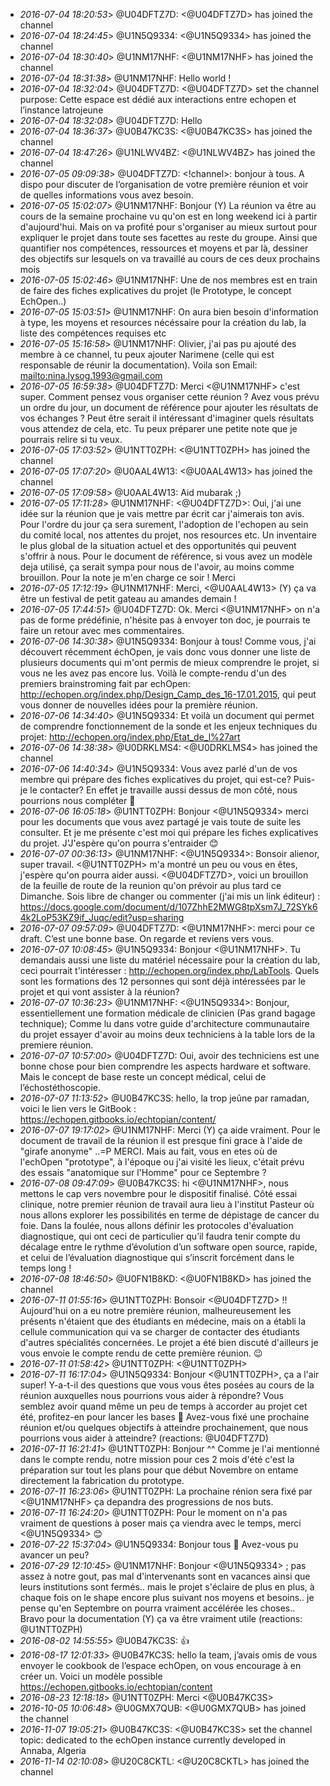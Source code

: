 * _2016-07-04 18:20:53_> @U04DFTZ7D: <@U04DFTZ7D> has joined the channel
* _2016-07-04 18:24:45_> @U1N5Q9334: <@U1N5Q9334> has joined the channel
* _2016-07-04 18:30:40_> @U1NM17NHF: <@U1NM17NHF> has joined the channel
* _2016-07-04 18:31:38_> @U1NM17NHF: Hello world  !
* _2016-07-04 18:32:04_> @U04DFTZ7D: <@U04DFTZ7D> set the channel purpose: Cette espace est dédié aux interactions entre echopen et l’instance latrojeune
* _2016-07-04 18:32:08_> @U04DFTZ7D: Hello
* _2016-07-04 18:36:37_> @U0B47KC3S: <@U0B47KC3S> has joined the channel
* _2016-07-04 18:47:26_> @U1NLWV4BZ: <@U1NLWV4BZ> has joined the channel
* _2016-07-05 09:09:38_> @U04DFTZ7D: <!channel>: bonjour à tous. A dispo pour discuter de l’organisation de votre première réunion et voir de quelles informations vous avez besoin.
* _2016-07-05 15:02:07_> @U1NM17NHF: Bonjour (Y) La réunion va être au cours de la semaine prochaine vu qu'on est en long weekend ici à partir d'aujourd'hui.  Mais on va profité pour s'organiser au mieux surtout pour expliquer le projet dans toute ses facettes au reste du groupe. Ainsi que quantifier nos compétences, ressources et moyens et par là, dessiner des objectifs  sur lesquels on va travaillé au cours de ces deux prochains mois
* _2016-07-05 15:02:46_> @U1NM17NHF: Une de nos membres est en train de faire des fiches explicatives du projet (le Prototype, le concept EchOpen..)
* _2016-07-05 15:03:51_> @U1NM17NHF: On aura bien besoin d'information à type, les moyens et resources nécéssaire pour la création du lab, la liste des compétences requises etc
* _2016-07-05 15:16:58_> @U1NM17NHF: Olivier, j'ai pas pu ajouté des membre à ce channel, tu peux ajouter Narimene (celle qui est responsable de réunir la documentation). Voila son Email: <mailto:nina.lysog.1993@gmail.com>
* _2016-07-05 16:59:38_> @U04DFTZ7D: Merci <@U1NM17NHF> c'est super. Comment pensez vous organiser cette réunion ? Avez vous prévu un ordre du jour, un document de référence pour ajouter les résultats de vos échanges ? Peut être serait il intéressant d'imaginer quels résultats vous attendez de cela, etc. Tu peux préparer une petite note que je pourrais relire si tu veux. 
* _2016-07-05 17:03:52_> @U1NTT0ZPH: <@U1NTT0ZPH> has joined the channel
* _2016-07-05 17:07:20_> @U0AAL4W13: <@U0AAL4W13> has joined the channel
* _2016-07-05 17:09:58_> @U0AAL4W13: Aid mubarak ;)
* _2016-07-05 17:11:28_> @U1NM17NHF: <@U04DFTZ7D>: Oui, j'ai une idée sur la réunion que je vais mettre par écrit car j'aimerais ton avis. Pour l'ordre du jour ça sera surement, l'adoption de l'echopen au sein du comité local, nos attentes du projet, nos resources etc. Un inventaire le plus global de la situation actuel et des opportunités qui peuvent s'offrir à nous. Pour le document de référence, si vous avez un modèle deja utilisé, ça serait sympa pour nous de l'avoir, au moins comme brouillon. Pour la note je m'en charge ce soir ! Merci
* _2016-07-05 17:12:19_> @U1NM17NHF: Merci, <@U0AAL4W13> (Y) ça va être un festival de petit gateau au amandes demain !
* _2016-07-05 17:44:51_> @U04DFTZ7D: Ok. Merci <@U1NM17NHF> on n'a pas de forme prédéfinie, n'hésite pas à envoyer ton doc, je pourrais te faire un retour avec mes commentaires. 
* _2016-07-06 14:30:38_> @U1N5Q9334: Bonjour à tous! Comme vous, j'ai découvert récemment échOpen, je vais donc vous donner une liste de plusieurs documents qui m'ont permis de mieux comprendre le projet, si vous ne les avez pas encore lus. Voilà  le compte-rendu d'un des premiers brainstroming fait par echOpen: <http://echopen.org/index.php/Design_Camp_des_16-17.01.2015>, qui peut vous donner de nouvelles idées pour la première réunion.
* _2016-07-06 14:34:40_> @U1N5Q9334: Et voilà un document qui permet de comprendre fonctionnement de la sonde et les enjeux techniques du projet: <http://echopen.org/index.php/Etat_de_l%27art>
* _2016-07-06 14:38:38_> @U0DRKLMS4: <@U0DRKLMS4> has joined the channel
* _2016-07-06 14:40:34_> @U1N5Q9334: Vous avez parlé d'un de vos membre qui prépare des fiches explicatives du projet, qui est-ce? Puis-je le contacter? En effet je travaille aussi  dessus de mon côté, nous pourrions nous compléter :slightly_smiling_face:
* _2016-07-06 16:05:18_> @U1NTT0ZPH: Bonjour <@U1N5Q9334> merci pour les documents que vous avez partagé je vais toute de suite les consulter. Et je me présente c'est moi qui prépare les fiches explicatives du projet. J'J'espère qu'on pourra s'entraider :blush:
* _2016-07-07 00:36:13_> @U1NM17NHF: <@U1N5Q9334>: Bonsoir alienor, super travail. <@U1NTT0ZPH>  m'a montré un peu ou vous en êtes, j'espère qu'on pourra aider aussi. <@U04DFTZ7D>, voici un brouillon de la feuille de route de la reunion qu'on prévoir au plus tard ce Dimanche. Sois libre de changer ou commenter (j'ai mis un link éditeur) : <https://docs.google.com/document/d/107ZhhE2MWG8tpXsm7J_72SYk64k2LoP53KZ9if_Juqc/edit?usp=sharing>
* _2016-07-07 09:57:09_> @U04DFTZ7D: <@U1NM17NHF>: merci pour ce draft. C’est une bonne base. On regarde et reviens vers vous.
* _2016-07-07 10:08:45_> @U1N5Q9334: Bonjour <@U1NM17NHF>. Tu demandais aussi une liste du matériel nécessaire pour la création du lab, ceci pourrait t'intéresser : <http://echopen.org/index.php/LabTools>. Quels sont les formations des 12 personnes qui sont déjà intéressées par le projet et qui vont assister à la réunion?
* _2016-07-07 10:36:23_> @U1NM17NHF: <@U1N5Q9334>: Bonjour, essentiellement une formation médicale de clinicien (Pas grand bagage technique); Comme lu dans votre guide d'architecture communautaire du projet essayer d'avoir au moins deux techniciens à la table lors de la premiere réunion.
* _2016-07-07 10:57:00_> @U04DFTZ7D: Oui, avoir des techniciens est une bonne chose pour bien comprendre les aspects hardware et software. Mais le concept de base reste un concept médical, celui de l’échostéthoscopie.
* _2016-07-07 11:13:52_> @U0B47KC3S: hello, la trop jeûne par ramadan, voici le lien vers le GitBook :  <https://echopen.gitbooks.io/echtopian/content/>
* _2016-07-07 19:17:02_> @U1NM17NHF: Merci (Y) ça aide vraiment. Pour le document de travail de la réunion il est presque fini grace à l'aide de "girafe anonyme" ..=P MERCI. Mais au fait, vous en etes où de l'echOpen  "prototype", à l'époque ou j'ai visité les lieux, c'était prévu des essais "anatomique sur l'Homme" pour ce Septembre ?
* _2016-07-08 09:47:09_> @U0B47KC3S: hi <@U1NM17NHF>, nous mettons le cap vers novembre pour le dispositif finalisé. Côté essai clinique, notre premier réunion de travail aura lieu à l'institut Pasteur où nous allons explorer les possibilités en terme de dépistage de cancer du foie. Dans la foulée, nous allons définir les protocoles d'évaluation diagnostique, qui ont ceci de particulier qu’il faudra tenir compte du décalage entre le rythme d’évolution d’un software open source, rapide, et celui de l’évaluation diagnostique qui s’inscrit forcément dans le temps long !
* _2016-07-08 18:46:50_> @U0FN1B8KD: <@U0FN1B8KD> has joined the channel
* _2016-07-11 01:55:16_> @U1NTT0ZPH: Bonsoir <@U04DFTZ7D> !! Aujourd'hui on a eu notre première réunion, malheureusement les présents n'étaient que des étudiants en médecine, mais on a établi la cellule communication  qui va se charger  de contacter des étudiants d'autres spécialités concernées. Le projet a été bien discuté d'ailleurs je vous envoie le compte rendu de cette première réunion. :wink: 
* _2016-07-11 01:58:42_> @U1NTT0ZPH: <@U1NTT0ZPH>
* _2016-07-11 16:17:04_> @U1N5Q9334: Bonjour <@U1NTT0ZPH>,  ça a l'air super! Y-a-t-il des questions que vous vous êtes posées au cours de la réunion auxquelles nous pourrions vous aider à répondre? Vous semblez avoir quand même un peu de temps à accorder au projet cet été, profitez-en pour lancer les bases :slightly_smiling_face: Avez-vous fixé une prochaine réunion et/ou quelques objectifs à atteindre prochainement, que nous pourrions vous aider à atteindre? (reactions: @U04DFTZ7D)
* _2016-07-11 16:21:41_> @U1NTT0ZPH: Bonjour ^^ Comme je l'ai mentionné dans le compte rendu, notre mission pour ces 2 mois d'été c'est la préparation sur tout les plans pour que début Novembre on entame directement la fabrication du prototype.
* _2016-07-11 16:23:06_> @U1NTT0ZPH: La prochaine rénion sera fixé par <@U1NM17NHF> ça depandra des progressions de nos buts. 
* _2016-07-11 16:24:20_> @U1NTT0ZPH: Pour le moment on n'a pas vraiment de questions à poser mais ça viendra avec le temps, merci <@U1N5Q9334>  :blush: 
* _2016-07-22 15:37:04_> @U1N5Q9334: Bonjour tous :slightly_smiling_face: Avez-vous pu avancer un peu?
* _2016-07-29 12:10:45_> @U1NM17NHF: Bonjour <@U1N5Q9334> ; pas assez à notre gout, pas mal d'intervenants sont en vacances ainsi que leurs institutions sont fermés.. mais le projet s'éclaire de plus en plus, à chaque fois on le shape encore plus suivant nos moyens et besoins.. je pense qu'en Septembre on pourra vraiment accélérée les choses.. Bravo pour la documentation (Y)  ça va être vraiment utile (reactions: @U1NTT0ZPH)
* _2016-08-02 14:55:55_> @U0B47KC3S: :+1:
* _2016-08-17 12:01:33_> @U0B47KC3S: hello la team, j’avais omis de vous envoyer le cookbook de l’espace echOpen, on vous encourage à en créer un. Voici un modèle possible <https://echopen.gitbooks.io/echtopian/content>
* _2016-08-23 12:18:18_> @U1NTT0ZPH: Merci <@U0B47KC3S> 
* _2016-10-05 10:06:48_> @U0GMX7QUB: <@U0GMX7QUB> has joined the channel
* _2016-11-07 19:05:21_> @U0B47KC3S: <@U0B47KC3S> set the channel topic: dedicated to the echOpen instance currently developed in Annaba, Algeria
* _2016-11-14 02:10:08_> @U20C8CKTL: <@U20C8CKTL> has joined the channel
